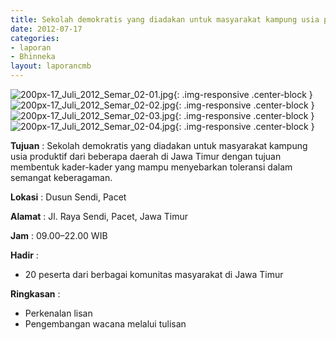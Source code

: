 ```yaml
---
title: Sekolah demokratis yang diadakan untuk masyarakat kampung usia produktif dari beberapa daerah di Jawa Timur dengan tujuan membentuk kader-kader yang mampu menyebarkan toleransi dalam semangat keberagaman.
date: 2012-07-17
categories:
- laporan
- Bhinneka
layout: laporancmb
---
```

	
![200px-17_Juli_2012_Semar_02-01.jpg](/uploads/200px-17_Juli_2012_Semar_02-01.jpg){: .img-responsive .center-block }
![200px-17_Juli_2012_Semar_02-02.jpg](/uploads/200px-17_Juli_2012_Semar_02-02.jpg){: .img-responsive .center-block }
![200px-17_Juli_2012_Semar_02-03.jpg](/uploads/200px-17_Juli_2012_Semar_02-03.jpg){: .img-responsive .center-block }
![200px-17_Juli_2012_Semar_02-04.jpg](/uploads/200px-17_Juli_2012_Semar_02-04.jpg){: .img-responsive .center-block }

	
**Tujuan** :	Sekolah demokratis yang diadakan untuk masyarakat kampung usia produktif dari beberapa daerah di Jawa Timur dengan tujuan membentuk kader-kader yang mampu menyebarkan toleransi dalam semangat keberagaman.
	
**Lokasi** :	Dusun Sendi, Pacet
	
**Alamat** : 	Jl. Raya Sendi, Pacet, Jawa Timur
	
**Jam** :	09.00–22.00 WIB
	
**Hadir** :	
*	20 peserta dari berbagai komunitas masyarakat di Jawa Timur

**Ringkasan** :	
*	Perkenalan lisan
*	Pengembangan wacana melalui tulisan
